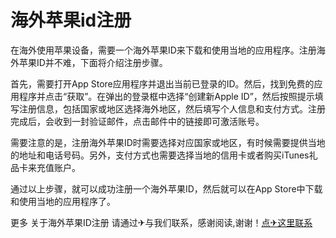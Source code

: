 # 海外苹果id注册

在海外使用苹果设备，需要一个海外苹果ID来下载和使用当地的应用程序。注册海外苹果ID并不难，下面将介绍注册步骤。

首先，需要打开App Store应用程序并退出当前已登录的ID。然后，找到免费的应用程序并点击“获取”。在弹出的登录框中选择“创建新Apple ID”，然后按照提示填写注册信息，包括国家或地区选择海外地区，然后填写个人信息和支付方式。注册完成后，会收到一封验证邮件，点击邮件中的链接即可激活账号。

需要注意的是，注册海外苹果ID时需要选择对应国家或地区，有时候需要提供当地的地址和电话号码。另外，支付方式也需要选择当地的信用卡或者购买iTunes礼品卡来充值账户。

通过以上步骤，就可以成功注册一个海外苹果ID，然后就可以在App Store中下载和使用当地的应用程序了。

更多 关于海外苹果ID注册 请通过✈与我们联系，感谢阅读,谢谢！[点✈这里联系](https://bbd.k02.cc)